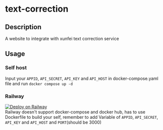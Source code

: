 # text-correction

## Description
A website to integrate with xunfei text correction service

## Usage
### Self host 
Input your `APPID`, `API_SECRET`, `API_KEY` and `API_HOST` in docker-compose.yaml file and run `docker compose up -d`

### Railway
[![Deploy on Railway](https://railway.app/button.svg)](https://railway.app/template/WjBvnD?referralCode=lfUCSQ)   
Railway doesn't support docker-compose and docker hub, has to use Dockerfile to build your self, remember to add Variable of `APPID`, `API_SECRET`, `API_KEY` and `API_HOST` and `PORT`(should be 3000)
